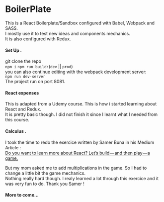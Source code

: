 # BoilerPlate

This is a React Boilerplate/Sandbox configured with Babel, Webpack and SASS.  
I mostly use it to test new ideas and components mechanics.  
It is also configured with Redux.  

#### Set Up . 

git clone the repo  
`npm i` 
`npm run build:`(`dev` || `prod`)  
you can also continue editing with the webpack development server:   
`npm run dev-server`  
The project run on port 8081. 

#### React expenses

This is adapted from a Udemy course. This is how i started learning about React and Redux.  
It is pretty basic though. I did not finish it since I learnt what I needed from this course. 

#### Calculus . 

I took the time to redo the exercice written by Samer Buna in his Medium Article :  
[Do you want to learn more about React? Let’s build — and then play — a game.](https://medium.freecodecamp.org/do-you-want-to-learn-more-about-react-lets-build-and-then-play-a-game-218e0da5be44)  

But my mom asked me to add multiplications in the game. So I had to change a little bit the game mechanics.   
Nothing really hard though.
I realy learned a lot through this exercice and it was very fun to do. Thank you Samer !

#### More to come...
